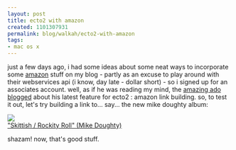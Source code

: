 ```yaml
--- 
layout: post
title: ecto2 with amazon
created: 1101307931
permalink: blog/walkah/ecto2-with-amazon
tags: 
- mac os x
---
```

<p>
just a few days ago, i had some ideas about some neat ways to incorporate some <a href="http://www.amazon.com/">amazon</a> stuff on my blog - partly as an excuse to play around with their webservices api (i know, day late - dollar short) - so i signed up for an associates account. well, as if he was reading my mind, the <a href="http://blog.kung-foo.tv/" title="Adriaan Tijsseling">amazing ado</a>  <a href="http://ecto.kung-foo.tv/archives/001207.php" title="ecto amazon support">blogged</a> about his latest feature for ecto2 : amazon link building. so, to test it out, let's try building a link to... say... the new mike doughty album:
</p><p>
<img src="http://images.amazon.com/images/P/B0006FO8SO.01._SCTHUMBZZZ_.jpg" />
<br /><a href="http://www.amazon.com/exec/obidos/tg/detail/-/B0006FO8SO/walkah-20">"Skittish / Rockity Roll" (Mike Doughty)</a>
</p><p>
shazam! now, that's good stuff.
</p>
